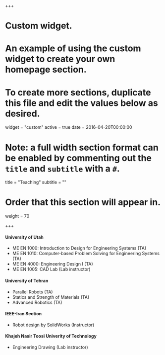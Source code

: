 +++
# Custom widget.
# An example of using the custom widget to create your own homepage section.
# To create more sections, duplicate this file and edit the values below as desired.
widget = "custom"
active = true
date = 2016-04-20T00:00:00

# Note: a full width section format can be enabled by commenting out the `title` and `subtitle` with a `#`.
title = "Teaching"
subtitle = ""

# Order that this section will appear in.
weight = 70

+++

#### University of Utah


- ME EN 1000: Introduction to Design for Engineering Systems (TA)
- ME EN 1010: Computer-based Problem Solving for Engineering Systems (TA)
- ME EN 4000: Engineering Design I (TA)
- ME EN 1005: CAD Lab (Lab instructor)

#### University of Tehran

- Parallel Robots (TA)
- Statics and Strength of Materials (TA)
- Advanced Robotics (TA)

#### IEEE-Iran Section

- Robot design by SolidWorks (Instructor)

#### Khajeh Nasir Toosi Univerity of Technology

- Engineering Drawing (Lab instructor)
